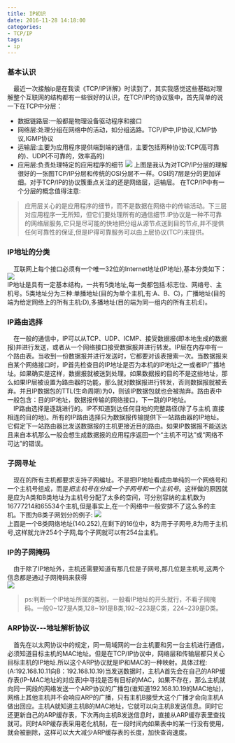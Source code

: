 ```yaml
---
title: IP初识
date: 2016-11-28 14:18:00
categories: 
- TCP/IP
tags:
- ip
---
```

### 基本认识
&emsp;最近一次接触ip是在我读《TCP/IP详解》时读到了，其实我感觉这些基础对理解整个互联网的结构都有一些很好的认识，在TCP/IP的协议簇中，首先简单的说一下在TCP中分层：  
- 数据链路层:一般都是物理设备驱动程序和接口
- 网络层:处理分组在网络中的活动，如分组选路。TCP/IP中,IP协议,ICMP协议,IGMP协议
- 运输层:主要为应用程序提供端到端的通信，主要包括两种协议:TCP(高可靠的)、UDP(不可靠的，效率高的)
- 应用层:负责处理特定的应用程序的细节
![](http://ofa8x9gy9.bkt.clouddn.com/TCP:IP%E5%88%86%E5%B1%82.png)
上图是我认为对TCP/IP分层的理解很好的一张图TCP/IP分层和传统的OSI分层不一样。OSI的7层是分的更加详细。对于TCP/IP的协议簇重点关注的还是网络层，运输层。  
  <!-- more -->  
  在TCP/IP中有一个分层的概念值得注意:  
> 应用层关心的是应用程序的细节，而不是数据在网络中的传输活动。下三层对应用程序一无所知，但它们要处理所有的通信细节.IP协议是一种不可靠的网络层服务,它只是尽可能的快地把分组从源节点送到目的节点,并不提供任何可靠性的保证,但是IP得可靠服务可以由上层协议(TCP)来提供。

### IP地址的分类
 &emsp;互联网上每个接口必须有一个唯一32位的Internet地址(IP地址),基本分类如下：  
![](http://ofa8x9gy9.bkt.clouddn.com/%E4%BA%94%E7%B1%BB%E4%BA%92%E8%81%94%E7%BD%91%E5%9C%B0%E5%9D%80.png)  
IP地址是具有一定基本结构，一共有5类地址,每一类都包括:标志位、网络号、主机号。5类地址分为三种:单播地址(目的为单个主机,有:A、B、C)，广播地址(目的端为给定网络上的所有主机:D),多播地址(目的端为同一组内的所有主机:E)。  
### IP路由选择
&emsp;在一般的通信中，IP可以从TCP、UDP、ICMP、接受数据报(即本地生成的数据报)并进行发送，或者从一个网络接口接受数据报并进行转发。IP层在内存中有一个路由表。当收到一份数据报并进行发送时，它都要对该表搜索一次。当数据报来自某个网络接口时，IP首先检查目的IP地址是否为本机的IP地址之一或者IP广播地址。如果确实是这样，数据报就被送到处理。如果数据报的目的不是这些地址，那么如果IP层被设置为路由器的功能，那么就对数据报进行转发，否则数据报就被丢弃。并且IP数据包的TTL(生命周期)为0，则该IP数据包就也会被抛弃。路由表中一般包含：目的IP地址，数据报传输的网络接口，下一跳的IP地址。  
&emsp;IP路由选择是逐跳进行的。IP不知道到达任何目地的完整路径(除了与主机 直接相连的目的地)。所有的IP路由选择只为数据报传输提供下一站路由器的IP地址。它假定下一站路由器比发送数据报的主机更接近目的路由。如果IP数据报不能送达且来自本机那么一般会想生成数据报的应用程序返回一个“主机不可达”或“网络不可达”的错误。  
### 子网寻址  
&emsp;现在的所有主机都要求支持子网编址。不是把IP地址看成由单纯的一个网络号和一个主机号组成，而是*把主机号在分成一个子网号和一个主机号*。这样做的原因就是应为A类和B类地址为主机号分配了太多的空间，可分别容纳的主机数为16777214和65534个主机,但是事实上,在一个网络中一般安排不了这么多的主机。下图为B类子网划分的例子:
![](http://ofa8x9gy9.bkt.clouddn.com/%E5%AD%90%E7%BD%91%E5%AF%BB%E5%9D%80.png)  
上面是一个B类网络地址(140.252),在剩下的16位中，8为用于子网号,8为用于主机号,这样就允许254个子网,每个子网就可以有254台主机。  
### IP的子网掩码  
&emsp;由于除了IP地址外，主机还需要知道有那几位是子网号,那几位是主机号,这两个信息都是通过子网掩码来获得  
![](http://ofa8x9gy9.bkt.clouddn.com/%E5%AD%90%E7%BD%91%E6%8E%A9%E7%A0%81.png)  
> ps:判断一个IP地址所属的类别，一般看IP地址的开头就行，不看子网掩码。一般0~127是A类,128~191是B类,192~223是C类，224~239是D类。
### ARP协议---地址解析协议
&emsp;首先在以太网协议中的规定，同一局域网的一台主机要和另一台主机进行通信，必须知道目标主机的MAC地址。但是在TCP/IP协议中，网络层和传输层都只关心目标主机的IP地址.所以这个ARP协议就是IP和MAC的一种映射。具体过程:(A:192.168.10.11向B：192.168.10.19)当发送数据时，主机A首先会在自己的ARP缓存表(IP-MAC地址的对应表)中寻找是否有目标的MAC，如果不存在，那么主机就向同一网段的网络发送一个ARP协议的广播包(谁知道192.168.10.19的MAC地址)，网络上其他主机并不会响应ARP的广播，只有主机B接受大这个广播才会向主机A做出回应。主机A就知道主机B的MAC地址，它就可以向主机B发送信息。同时它还更新自己的ARP缓存表，下次再向主机B发送信息时，直接从ARP缓存表里查找就可。同时ARP缓存表采用老化机制，在一段时间内如果表中的某一行没有使用，就会被删除，这样可以大大减少ARP缓存表的长度，加快查询速度。
